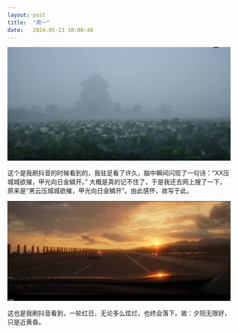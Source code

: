 ```yaml
---
layout: post
title:  "周一"
date:   2024-05-13 10:00:40
---
```






![image-20240513222529766](https://raw.githubusercontent.com/i1oveyou/2024-year/master/_posts/img/image-20240513222529766.png)

​	这个是我刷抖音的时候看到的，我驻足看了许久，脑中瞬间闪现了一句诗：“XX压城城欲摧，甲光向日金鳞开。” 大概是真的记不住了，于是我还去网上搜了一下，原来是“黑云压城城欲摧，甲光向日金鳞开”。由此感怀，故写于此。

![image-20240513222801064](https://raw.githubusercontent.com/i1oveyou/2024-year/master/_posts/img/image-20240513222801064.png)

​	这也是我刷抖音看到，一轮红日，无论多么炫烂，也终会落下。故：夕阳无限好，只是近黄昏。
